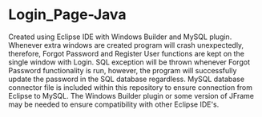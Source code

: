 # Login_Page-Java
Created using Eclipse IDE with Windows Builder and MySQL plugin.
Whenever extra windows are created program will crash unexpectedly, therefore, Forgot Password and Register User functions are kept on the single window with Login. SQL exception will be thrown whenever Forgot Password functionality is run, however, the program will successfully update the password in the SQL database regardless. MySQL database connector file is included within this repository to ensure connection from Eclipse to MySQL. The Windows Builder plugin or some version of JFrame may be needed to ensure compatibility with other Eclipse IDE's.
